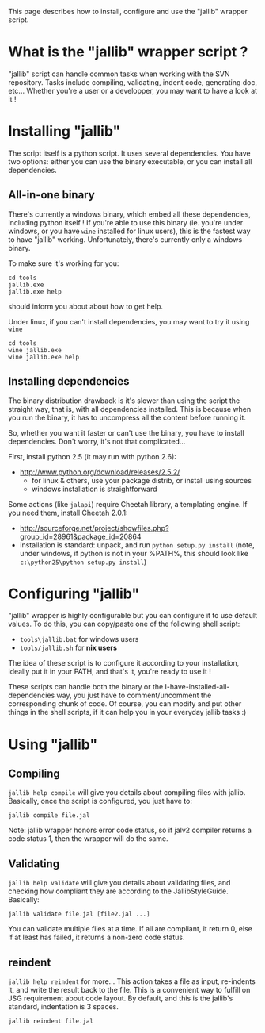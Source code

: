 This page describes how to install, configure and use the "jallib" wrapper script.

# What is the "jallib" wrapper script ? #

"jallib" script can handle common tasks when working with the SVN repository. Tasks include compiling, validating, indent code, generating doc, etc... Whether you're a user or a developper, you may want to have a look at it !


# Installing "jallib" #

The script itself is a python script. It uses several dependencies. You have two options: either you can use the binary executable, or you can install all dependencies.

## All-in-one binary ##

There's currently a windows binary, which embed all these dependencies, including python itself ! If you're able to use this binary (ie. you're under windows, or you have `wine` installed for linux users), this is the fastest way to have "jallib" working. Unfortunately, there's currently only a windows binary.

To make sure it's working for you:

```
cd tools
jallib.exe
jallib.exe help
```

should inform you about about how to get help.

Under linux, if you can't install dependencies, you may want to try it using `wine`

```
cd tools
wine jallib.exe
wine jallib.exe help
```


## Installing dependencies ##

The binary distribution drawback is it's slower than using the script the straight way, that is, with all dependencies installed. This is because when you run the binary, it has to uncompress all the content before running it.

So, whether you want it faster or can't use the binary, you have to install dependencies. Don't worry, it's not that complicated...

First, install python 2.5 (it may run with python 2.6):

  * http://www.python.org/download/releases/2.5.2/
    * for linux & others, use your package distrib, or install using sources
    * windows installation is straightforward


Some actions (like `jalapi`) require Cheetah library, a templating engine. If you need them, install Cheetah 2.0.1:

  * http://sourceforge.net/project/showfiles.php?group_id=28961&package_id=20864
  * installation is standard: unpack, and run `python setup.py install` (note, under windows, if python is not in your %PATH%, this should look like `c:\python25\python setup.py install`)


# Configuring "jallib" #

"jallib" wrapper is highly configurable but you can configure it to use default values. To do this, you can copy/paste one of the following shell script:

  * `tools\jallib.bat` for windows users
  * `tools/jallib.sh` for **nix users**

The idea of these script is to configure it according to your installation, ideally put it in your PATH, and that's it, you're ready to use it !

These scripts can handle both the binary or the I-have-installed-all-dependencies way, you just have to comment/uncomment the corresponding chunk of code. Of course, you can modify and put other things in the shell scripts, if it can help you in your everyday jallib tasks :)


# Using "jallib" #

## Compiling ##

`jallib help compile` will give you details about compiling files with jallib. Basically, once the script is configured, you just have to:

```
jallib compile file.jal
```

Note: jallib wrapper honors error code status, so if jalv2 compiler returns a code status 1, then the wrapper will do the same.

## Validating ##

`jallib help validate` will give you details about validating files, and checking how compliant they are according to the JallibStyleGuide. Basically:

```
jallib validate file.jal [file2.jal ...]
```

You can validate multiple files at a time. If all are compliant, it return 0, else if at least has failed, it returns a non-zero code status.

## reindent ##

`jallib help reindent` for more... This action takes a file as input, re-indents it, and write the result back to the file. This is a convenient way to fulfill on JSG requirement about code layout. By default, and this is the jallib's standard, indentation is 3 spaces.

```
jallib reindent file.jal
```